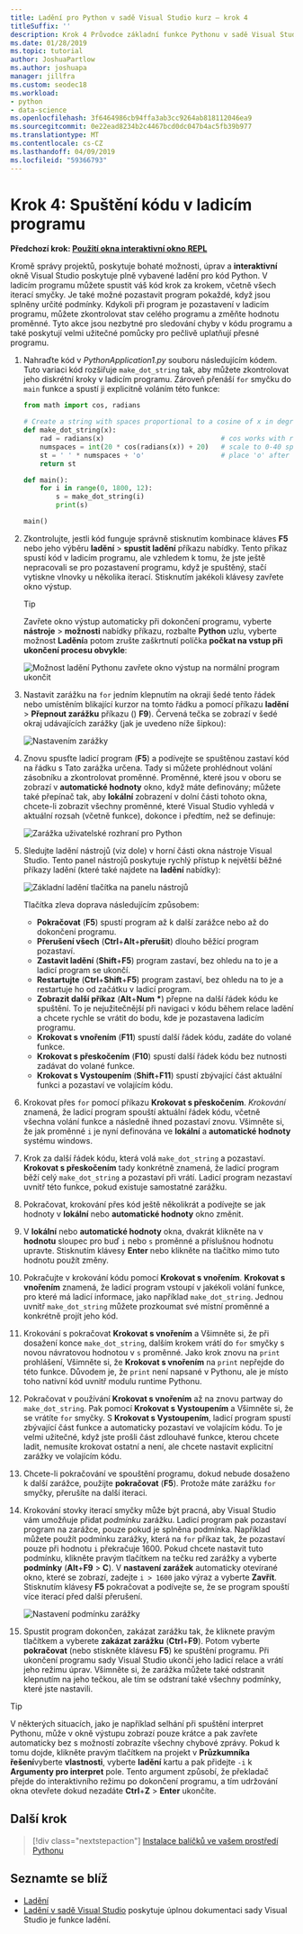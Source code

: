 ```yaml
---
title: Ladění pro Python v sadě Visual Studio kurz – krok 4
titleSuffix: ''
description: Krok 4 Průvodce základní funkce Pythonu v sadě Visual Studio ke spuštění kódu Pythonu v ladicím programu.
ms.date: 01/28/2019
ms.topic: tutorial
author: JoshuaPartlow
ms.author: joshuapa
manager: jillfra
ms.custom: seodec18
ms.workload:
- python
- data-science
ms.openlocfilehash: 3f6464986cb94ffa3ab3cc9264ab818112046ea9
ms.sourcegitcommit: 0e22ead8234b2c4467bcd0dc047b4ac5fb39b977
ms.translationtype: MT
ms.contentlocale: cs-CZ
ms.lasthandoff: 04/09/2019
ms.locfileid: "59366793"
---
```

# <a name="step-4-run-code-in-the-debugger"></a>Krok 4: Spuštění kódu v ladicím programu

**Předchozí krok: [Použití okna interaktivní okno REPL](tutorial-working-with-python-in-visual-studio-step-03-interactive-repl.md)**

Kromě správy projektů, poskytuje bohaté možnosti, úprav a **interaktivní** okně Visual Studio poskytuje plně vybavené ladění pro kód Python. V ladicím programu můžete spustit váš kód krok za krokem, včetně všech iterací smyčky. Je také možné pozastavit program pokaždé, když jsou splněny určité podmínky. Kdykoli při program je pozastavení v ladicím programu, můžete zkontrolovat stav celého programu a změňte hodnotu proměnné. Tyto akce jsou nezbytné pro sledování chyby v kódu programu a také poskytují velmi užitečné pomůcky pro pečlivě uplatňují přesné programu.

1. Nahraďte kód v *PythonApplication1.py* souboru následujícím kódem. Tuto variaci kód rozšiřuje `make_dot_string` tak, aby můžete zkontrolovat jeho diskrétní kroky v ladicím programu. Zároveň přenáší `for` smyčku do `main` funkce a spustí ji explicitně voláním této funkce:

    ```python
    from math import cos, radians

    # Create a string with spaces proportional to a cosine of x in degrees
    def make_dot_string(x):
        rad = radians(x)                             # cos works with radians
        numspaces = int(20 * cos(radians(x)) + 20)   # scale to 0-40 spaces
        st = ' ' * numspaces + 'o'                   # place 'o' after the spaces
        return st

    def main():
        for i in range(0, 1800, 12):
            s = make_dot_string(i)
            print(s)

    main()
    ```

1. Zkontrolujte, jestli kód funguje správně stisknutím kombinace kláves **F5** nebo jeho výběru **ladění** > **spustit ladění** příkazu nabídky. Tento příkaz spustí kód v ladicím programu, ale vzhledem k tomu, že jste ještě nepracovali se pro pozastavení programu, když je spuštěný, stačí vytiskne vlnovky u několika iterací. Stisknutím jakékoli klávesy zavřete okno výstup.

    > [!Tip]
    > Zavřete okno výstup automaticky při dokončení programu, vyberte **nástroje** > **možnosti** nabídky příkazu, rozbalte **Python** uzlu, vyberte možnost **Ladění**a potom zrušte zaškrtnutí políčka **počkat na vstup při ukončení procesu obvykle**:
    >
    > ![Možnost ladění Pythonu zavřete okno výstup na normální program ukončit](media/vs-getting-started-python-22-debugging5.png)

1. Nastavit zarážku na `for` jedním klepnutím na okraji šedé tento řádek nebo umístěním blikající kurzor na tomto řádku a pomocí příkazu **ladění** > **Přepnout zarážku** příkazu () **F9**). Červená tečka se zobrazí v šedé okraj udávajících zarážky (jak je uvedeno níže šipkou):

    ![Nastavením zarážky](media/vs-getting-started-python-18-debugging1.png)

1. Znovu spusťte ladicí program (**F5**) a podívejte se spuštěnou zastaví kód na řádku s Tato zarážka určena. Tady si můžete prohlédnout volání zásobníku a zkontrolovat proměnné. Proměnné, které jsou v oboru se zobrazí v **automatické hodnoty** okno, když máte definovány; můžete také přepínač tak, aby **lokální** zobrazení v dolní části tohoto okna, chcete-li zobrazit všechny proměnné, které Visual Studio vyhledá v aktuální rozsah (včetně funkce), dokonce i předtím, než se definuje:

    ![Zarážka uživatelské rozhraní pro Python](media/vs-getting-started-python-19-debugging2b.png)

1. Sledujte ladění nástrojů (viz dole) v horní části okna nástroje Visual Studio. Tento panel nástrojů poskytuje rychlý přístup k největší běžné příkazy ladění (které také najdete na **ladění** nabídky):

    ![Základní ladění tlačítka na panelu nástrojů](media/vs-getting-started-python-20-debugging3.png)

    Tlačítka zleva doprava následujícím způsobem:
    - **Pokračovat** (**F5**) spustí program až k další zarážce nebo až do dokončení programu.
    - **Přerušení všech** (**Ctrl**+**Alt**+**přerušit**) dlouho běžící program pozastaví.
    - **Zastavit ladění** (**Shift**+**F5**) program zastaví, bez ohledu na to je a ladicí program se ukončí.
    - **Restartujte** (**Ctrl**+**Shift**+**F5**) program zastaví, bez ohledu na to je a restartuje ho od začátku v ladicí program.
    - **Zobrazit další příkaz** (**Alt**+**Num** **&#42;**) přepne na další řádek kódu ke spuštění. To je nejužitečnější při navigaci v kódu během relace ladění a chcete rychle se vrátit do bodu, kde je pozastavena ladicím programu.
    - **Krokovat s vnořením** (**F11**) spustí další řádek kódu, zadáte do volané funkce.
    - **Krokovat s přeskočením** (**F10**) spustí další řádek kódu bez nutnosti zadávat do volané funkce.
    - **Krokovat s Vystoupením** (**Shift**+**F11**) spustí zbývající část aktuální funkci a pozastaví ve volajícím kódu.

1. Krokovat přes `for` pomocí příkazu **Krokovat s přeskočením**. *Krokování* znamená, že ladicí program spouští aktuální řádek kódu, včetně všechna volání funkce a následně ihned pozastaví znovu. Všimněte si, že jak proměnné `i` je nyní definována ve **lokální** a **automatické hodnoty** systému windows.

1. Krok za další řádek kódu, která volá `make_dot_string` a pozastaví. **Krokovat s přeskočením** tady konkrétně znamená, že ladicí program běží celý `make_dot_string` a pozastaví při vrátí. Ladicí program nezastaví uvnitř této funkce, pokud existuje samostatné zarážku.

1. Pokračovat, krokování přes kód ještě několikrát a podívejte se jak hodnoty v **lokální** nebo **automatické hodnoty** okno změnit.

1. V **lokální** nebo **automatické hodnoty** okna, dvakrát klikněte na v **hodnotu** sloupec pro buď `i` nebo `s` proměnné a příslušnou hodnotu upravte. Stisknutím klávesy **Enter** nebo klikněte na tlačítko mimo tuto hodnotu použít změny.

1. Pokračujte v krokování kódu pomocí **Krokovat s vnořením**. **Krokovat s vnořením** znamená, že ladicí program vstoupí v jakékoli volání funkce, pro které má ladicí informace, jako například `make_dot_string`. Jednou uvnitř `make_dot_string` můžete prozkoumat své místní proměnné a konkrétně projít jeho kód.

1. Krokování s pokračovat **Krokovat s vnořením** a Všimněte si, že při dosažení konce `make_dot_string`, dalším krokem vrátí do `for` smyčky s novou návratovou hodnotou v `s` proměnné. Jako krok znovu na `print` prohlášení, Všimněte si, že **Krokovat s vnořením** na `print` nepřejde do této funkce. Důvodem je, že `print` není napsané v Pythonu, ale je místo toho nativní kód uvnitř modulu runtime Pythonu.

1. Pokračovat v používání **Krokovat s vnořením** až na znovu partway do `make_dot_string`. Pak pomocí **Krokovat s Vystoupením** a Všimněte si, že se vrátíte `for` smyčky. S **Krokovat s Vystoupením**, ladicí program spustí zbývající část funkce a automaticky pozastaví ve volajícím kódu. To je velmi užitečné, když jste prošli část zdlouhavé funkce, kterou chcete ladit, nemusíte krokovat ostatní a není, ale chcete nastavit explicitní zarážky ve volajícím kódu.

1. Chcete-li pokračování ve spouštění programu, dokud nebude dosaženo k další zarážce, použijte **pokračovat** (**F5**). Protože máte zarážku `for` smyčky, přerušíte na další iteraci.

1. Krokování stovky iterací smyčky může být pracná, aby Visual Studio vám umožňuje přidat *podmínku* zarážku. Ladicí program pak pozastaví program na zarážce, pouze pokud je splněna podmínka. Například můžete použít podmínku zarážky, která na `for` příkaz tak, že pozastaví pouze při hodnotu `i` překračuje 1600. Pokud chcete nastavit tuto podmínku, klikněte pravým tlačítkem na tečku red zarážky a vyberte **podmínky** (**Alt**+**F9** > **C**). V **nastavení zarážek** automaticky otevírané okno, které se zobrazí, zadejte `i > 1600` jako výraz a vyberte **Zavřít**. Stisknutím klávesy **F5** pokračovat a podívejte se, že se program spouští více iterací před další přerušení.

    ![Nastavení podmínku zarážky](media/vs-getting-started-python-21-debugging4.png)

1. Spustit program dokončen, zakázat zarážku tak, že kliknete pravým tlačítkem a vyberete **zakázat zarážku** (**Ctrl**+**F9**). Potom vyberte **pokračovat** (nebo stiskněte klávesu **F5**) ke spuštění programu. Při ukončení programu sady Visual Studio ukončí jeho ladicí relace a vrátí jeho režimu úprav. Všimněte si, že zarážka můžete také odstranit klepnutím na jeho tečkou, ale tím se odstraní také všechny podmínky, které jste nastavili.

> [!Tip]
> V některých situacích, jako je například selhání při spuštění interpret Pythonu, může v okně výstupu zobrazí pouze krátce a pak zavřete automaticky bez s možností zobrazíte všechny chybové zprávy. Pokud k tomu dojde, klikněte pravým tlačítkem na projekt v **Průzkumníka řešení**vyberte **vlastnosti**, vyberte **ladění** kartu a pak přidejte `-i` k  **Argumenty pro interpret** pole. Tento argument způsobí, že překladač přejde do interaktivního režimu po dokončení programu, a tím udržování okna otevřete dokud nezadáte **Ctrl**+**Z**  >  **Enter** ukončíte.

## <a name="next-step"></a>Další krok

> [!div class="nextstepaction"]
> [Instalace balíčků ve vašem prostředí Pythonu](tutorial-working-with-python-in-visual-studio-step-05-installing-packages.md)

## <a name="go-deeper"></a>Seznamte se blíž

- [Ladění](debugging-python-in-visual-studio.md)
- [Ladění v sadě Visual Studio](../debugger/debugger-feature-tour.md) poskytuje úplnou dokumentaci sady Visual Studio je funkce ladění.
